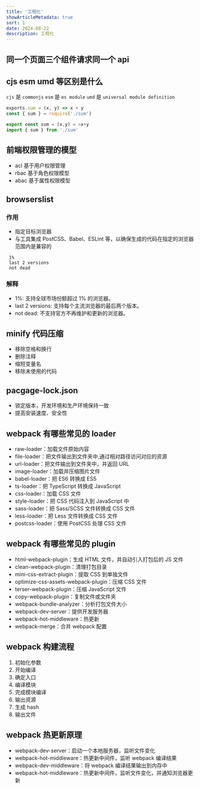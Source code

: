```yaml
---
title: '工程化'
showArticleMetadata: true
sort: 1
date: 2024-08-22
description: 工程化
---
```


## 同一个页面三个组件请求同一个 api

## cjs esm umd 等区别是什么

`cjs` 是 `commonjs`
`esm` 是 `es module`
`umd` 是 `universal module definition`

```js
exports.sum = (x, y) => x + y
const { sum } = require('./sum')

export const sum = (x,y) = >x+y
import { sum } from './sum'
```

## 前端权限管理的模型

- acl 基于用户权限管理
- rbac 基于角色权限模型
- abac 基于属性权限模型

## browserslist

### 作用

- 指定目标浏览器
- 与工具集成 PostCSS、Babel、ESLint 等，以确保生成的代码在指定的浏览器范围内是兼容的

```
 1%
 last 2 versions
 not dead
```

### 解释

- 1%: 支持全球市场份额超过 1% 的浏览器。
- last 2 versions: 支持每个主流浏览器的最后两个版本。
- not dead: 不支持官方不再维护和更新的浏览器。

## minify 代码压缩

- 移除空格和换行
- 删除注释
- 缩短变量名
- 移除未使用的代码

## pacgage-lock.json

- 锁定版本，开发环境和生产环境保持一致
- 提高安装速度、安全性

## webpack 有哪些常见的 loader

- raw-loader：加载文件原始内容
- file-loader：把文件输出到文件夹中,通过相对路径访问对应的资源
- url-loader：把文件输出到文件夹中，并返回 URL
- image-loader：加载并压缩图片文件
- babel-loader：把 ES6 转换成 ES5
- ts-loader：把 TypeScript 转换成 JavaScript
- css-loader：加载 CSS 文件
- style-loader：把 CSS 代码注入到 JavaScript 中
- sass-loader：把 Sass/SCSS 文件转换成 CSS 文件
- less-loader：把 Less 文件转换成 CSS 文件
- postcss-loader：使用 PostCSS 处理 CSS 文件

## webpack 有哪些常见的 plugin

- html-webpack-plugin：生成 HTML 文件，并自动引入打包后的 JS 文件
- clean-webpack-plugin：清理打包目录
- mini-css-extract-plugin：提取 CSS 到单独文件
- optimize-css-assets-webpack-plugin：压缩 CSS 文件
- terser-webpack-plugin：压缩 JavaScript 文件
- copy-webpack-plugin：复制文件或文件夹
- webpack-bundle-analyzer：分析打包文件大小
- webpack-dev-server：提供开发服务器
- webpack-hot-middleware：热更新
- webpack-merge：合并 webpack 配置

## webpack 构建流程

1. 初始化参数
2. 开始编译
3. 确定入口
4. 编译模块
5. 完成模块编译
6. 输出资源
7. 生成 hash
8. 输出文件

## webpack 热更新原理

- webpack-dev-server：启动一个本地服务器，监听文件变化
- webpack-hot-middleware：热更新中间件，监听 webpack 编译结果
- webpack-dev-middleware：将 webpack 编译结果输出到内存中
- webpack-hot-middleware：热更新中间件，监听文件变化，并通知浏览器更新
